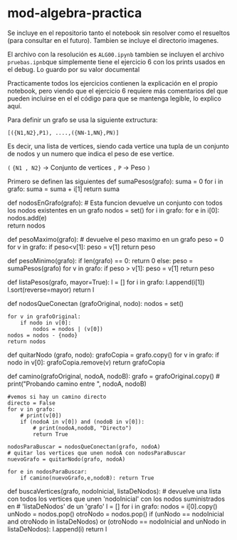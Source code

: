 # mod-algebra-practica
Se incluye en el repositorio tanto el notebook sin resolver como el resueltos (para consultar en el futuro). Tambien se incluye el directorio imagenes.

El archivo con la resolución es `ALG00.ipynb` tambien se incluyen el archivo `pruebas.ipnb`que simplemente tiene el ejercicio 6 con los prints  usados en el debug. Lo guardo por su valor documental

Practicamente todos los ejercicios contienen la explicación en el propio notebook, pero viendo que el ejercicio 6 requiere más comentarios  del que pueden incluirse en el el código para que se mantenga legible, lo explico aquí.

Para definir un grafo se usa la siguiente extructura:

`[({N1,N2},P1), ....,({NN-1,NN},PN)]`

Es decir, una lista de vertices, siendo cada vertice una tupla de un conjunto de nodos y un numero que indica el peso de ese vertice.

`(`
`{N1 , N2}` -> Conjunto de vertices
`,`
`P` -> Peso
`)`

Primero se definen las siguientes 
def sumaPesos(grafo):
    suma = 0
    for i in grafo:
        suma = suma + i[1]
    return suma

def nodosEnGrafo(grafo):
    # Esta funcion devuelve un conjunto con todos los nodos existentes en un grafo
    nodos = set()
    for i in grafo:
        for e in i[0]:
            nodos.add(e)    
    return nodos

def pesoMaximo(grafo):
    # devuelve el peso maximo en un grafo
    peso = 0
    for v in grafo:
        if peso<v[1]:
            peso = v[1]
    return peso

def pesoMinimo(grafo):
    if len(grafo) == 0:
        return 0
    else:
        peso = sumaPesos(grafo)
        for v in grafo:
            if peso > v[1]:
                peso = v[1]
        return peso
    
def listaPesos(grafo, mayor=True):
    l = []
    for i in grafo:
        l.append(i[1])
    l.sort(reverse=mayor)
    return l

def nodosQueConectan (grafoOriginal, nodo):
    nodos = set()
    
    for v in grafoOriginal:
        if nodo in v[0]:
            nodos = nodos | (v[0])
    nodos = nodos - {nodo}
    return nodos

def quitarNodo (grafo, nodo):
    grafoCopia = grafo.copy()
    for v in grafo:
        if nodo in v[0]:
            grafoCopia.remove(v)
    return grafoCopia


def camino(grafoOriginal, nodoA, nodoB):
    grafo = grafoOriginal.copy()
    # print("Probando camino entre ", nodoA, nodoB)
    
    #vemos si hay un camino directo
    directo = False
    for v in grafo:
        # print(v[0])
        if (nodoA in v[0]) and (nodoB in v[0]):
            # print(nodoA,nodoB, "Directo")
            return True
    
    nodosParaBuscar = nodosQueConectan(grafo, nodoA)
    # quitar los vertices que unen nodoA con nodosParaBuscar
    nuevoGrafo = quitarNodo(grafo, nodoA)
    
    for e in nodosParaBuscar:
        if camino(nuevoGrafo,e,nodoB): return True

def buscaVertices(grafo, nodoInicial, listaDeNodos):
    # devuelve una lista con todos los vertices que unen 'nodoInicial' con los nodos suministrados en 
    # 'listaDeNodos' de un 'grafo'
    l = []
    for i in grafo:
        nodos = i[0].copy()
        unNodo = nodos.pop()
        otroNodo = nodos.pop()
        if (unNodo == nodoInicial and otroNodo in listaDeNodos) or (otroNodo 
                                                                    == nodoInicial and unNodo in listaDeNodos):
            l.append(i)
    return l
